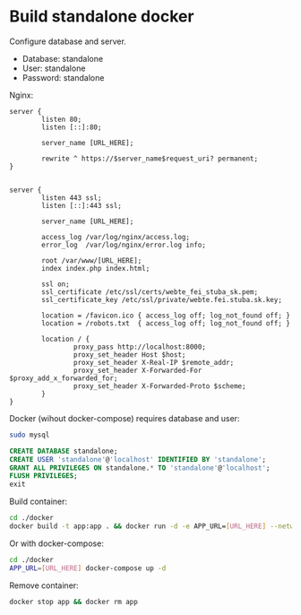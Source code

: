 # Build standalone docker

Configure database and server.

- Database: standalone
- User: standalone
- Password: standalone

Nginx:

```
server {
        listen 80;
        listen [::]:80;

        server_name [URL_HERE];

        rewrite ^ https://$server_name$request_uri? permanent;
}


server {
        listen 443 ssl;
        listen [::]:443 ssl;

        server_name [URL_HERE];

        access_log /var/log/nginx/access.log;
        error_log  /var/log/nginx/error.log info;

        root /var/www/[URL_HERE];
        index index.php index.html;

        ssl on;
        ssl_certificate /etc/ssl/certs/webte_fei_stuba_sk.pem;
        ssl_certificate_key /etc/ssl/private/webte.fei.stuba.sk.key;

        location = /favicon.ico { access_log off; log_not_found off; }
        location = /robots.txt  { access_log off; log_not_found off; }

        location / {
                proxy_pass http://localhost:8000;
                proxy_set_header Host $host;
                proxy_set_header X-Real-IP $remote_addr;
                proxy_set_header X-Forwarded-For $proxy_add_x_forwarded_for;
                proxy_set_header X-Forwarded-Proto $scheme;
        }
}
```

Docker (wihout docker-compose) requires database and user:

```sh
sudo mysql
```

```sql
CREATE DATABASE standalone;
CREATE USER 'standalone'@'localhost' IDENTIFIED BY 'standalone';
GRANT ALL PRIVILEGES ON standalone.* TO 'standalone'@'localhost';
FLUSH PRIVILEGES;
exit
```

Build container:

```sh
cd ./docker
docker build -t app:app . && docker run -d -e APP_URL=[URL_HERE] --network host --name app app:app
```

Or with docker-compose:

```sh
cd ./docker
APP_URL=[URL_HERE] docker-compose up -d
```

Remove container:

```sh
docker stop app && docker rm app
```
